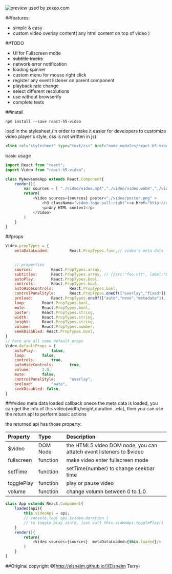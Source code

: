 ![preview](snapshot.jpg)
used by zexeo.com

##features:
 - simple & easy
 - custom video overlay content( any html content on top of video )

##TODO
 - UI for Fullscreen mode
 - ~~subtitle tracks~~
 - network error notification
 - loading spinner
 - custom menu for mouse right click 
 - register any event listener on parent component
 - playback rate change
 - select different resolutions
 - use without browserify
 - complete tests

##install
```
npm install --save react-h5-video
```
load in the stylesheet,(in order to make it easier for developers to customize video player's style, css is not written in js)
```html
<link rel="stylesheet" type="text/css" href="node_modules/react-h5-video/lib/react-h5-video.css">
```
basic usage
```javascript
import React from "react";
import Video from "react-h5-video";

class MyAewsomeApp extends React.Component{
	render(){
		var sources = [ "./video/video.mp4","./video/video.webm","./video/video.ogv" ]
		return(
			<Video sources={sources} poster="./video/poster.png" >
				<h3 className="video-logo pull-right"><a href="http://glexe.com" target="_blank">LOGO</a></h3>
				<p>Any HTML content</p>
			</Video>
		)
	}
}
```
##props
```javascript
Video.propTypes = {
	metaDataLoaded: 		React.PropTypes.func,// video's meta data loaded callback
	

	// properties
	sources:		React.PropTypes.array,
	subtitles:		React.PropTypes.array, // [{src:"foo.vtt", label:"English",lang:"en" }]
	autoPlay: 		React.PropTypes.bool,
	controls:		React.PropTypes.bool,
	autoHideControls:		React.PropTypes.bool,
	controlPanelStyle:		React.PropTypes.oneOf(["overlay","fixed"]),
	preload:		React.PropTypes.oneOf(["auto","none","metadata"]), 
	loop:		React.PropTypes.bool,
	mute:		React.PropTypes.bool,
	poster:		React.PropTypes.string,
	width:		React.PropTypes.string,
	height:		React.PropTypes.string,
	volume:		React.PropTypes.number,
	seekDisabled: React.PropTypes.bool,
}
// here are all some default props
Video.defaultProps = {
	autoPlay:		false,
	loop:		false,
	controls:		true,
	autoHideControls:		true,
	volume:		1.0,
	mute:		false,
	controlPanelStyle:		"overlay",
	preload:		"auto",
	seekDisabled: false,
}

```
###video meta data loaded callback
onece the meta data is loaded, you can get the info of this video(width,height,duration...etc), then you can use the return api to perform basic actions

the returned api has those property:
<table><thead>
<tr>
<th align="left">Property</th>
<th align="left">Type</th>
<th align="left">Description</th>
</tr>
</thead><tbody>
<tr>
<td align="left">$video</td>
<td align="left">DOM Node</td>
<td align="left">the HTML5 video DOM node, you can attatch event listeners to $video</td>
</tr>
<tr>
<td align="left">fullscreen</td>
<td align="left">function</td>
<td align="left">make video enter fullscreen mode</td>
</tr>
<tr>
<td align="left">setTime</td>
<td align="left">function</td>
<td align="left">setTime(number) to change seekbar time</td>
</tr>
<tr>
<td align="left">togglePlay</td>
<td align="left">function</td>
<td align="left">play or pause video</td>
</tr>
<tr>
<td align="left">volume</td>
<td align="left">function</td>
<td align="left">change volumn between 0 to 1.0</td>
</tr>
</tbody></table>

```javascript
class App extends React.Component{
	loaded(api){
		this.videoApi = api;
		// console.log( api.$video.duration ) 
		// to toggle play state, just call this.videoApi.togglePlay()
	}
	render(){
		return(
			<Video sources={sources}  metaDataLoaded={this.loaded}/>
		)
	}
}
```
##Original copyright
©[http://eisneim.github.io/](Eisneim Terry)

